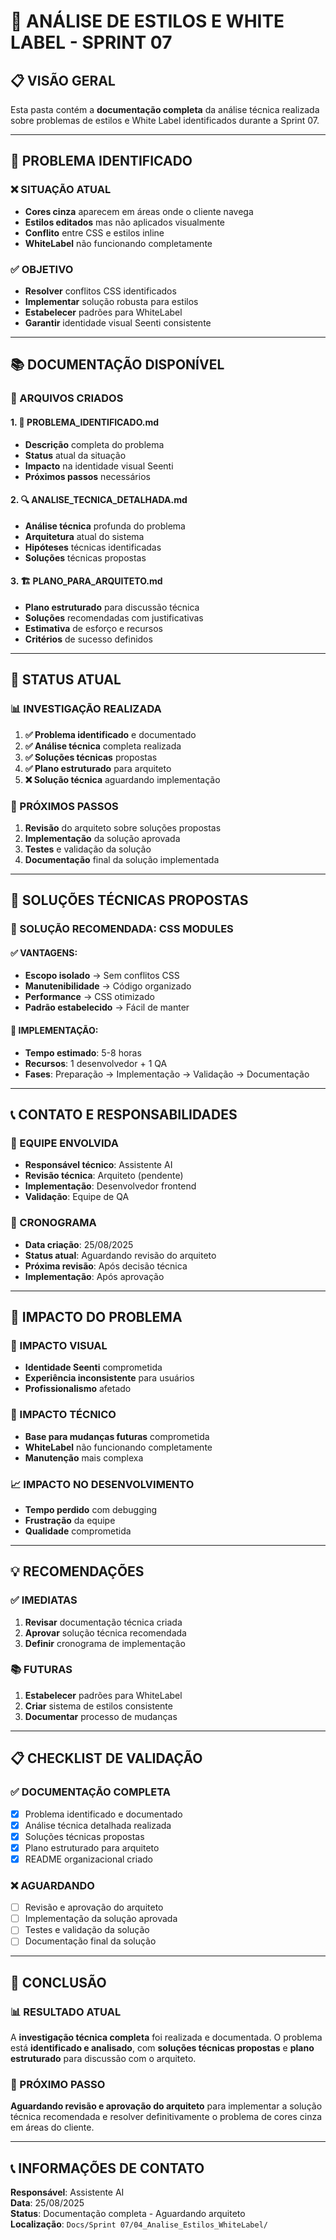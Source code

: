 # 📁 ANÁLISE DE ESTILOS E WHITE LABEL - SPRINT 07

## 📋 VISÃO GERAL

Esta pasta contém a **documentação completa** da análise técnica realizada sobre problemas de estilos e White Label identificados durante a Sprint 07.

---

## 🚨 PROBLEMA IDENTIFICADO

### ❌ SITUAÇÃO ATUAL
- **Cores cinza** aparecem em áreas onde o cliente navega
- **Estilos editados** mas não aplicados visualmente
- **Conflito** entre CSS e estilos inline
- **WhiteLabel** não funcionando completamente

### ✅ OBJETIVO
- **Resolver** conflitos CSS identificados
- **Implementar** solução robusta para estilos
- **Estabelecer** padrões para WhiteLabel
- **Garantir** identidade visual Seenti consistente

---

## 📚 DOCUMENTAÇÃO DISPONÍVEL

### 📄 ARQUIVOS CRIADOS

#### **1. 🚨 PROBLEMA_IDENTIFICADO.md**
- **Descrição** completa do problema
- **Status** atual da situação
- **Impacto** na identidade visual Seenti
- **Próximos passos** necessários

#### **2. 🔍 ANALISE_TECNICA_DETALHADA.md**
- **Análise técnica** profunda do problema
- **Arquitetura** atual do sistema
- **Hipóteses** técnicas identificadas
- **Soluções** técnicas propostas

#### **3. 🏗️ PLANO_PARA_ARQUITETO.md**
- **Plano estruturado** para discussão técnica
- **Soluções** recomendadas com justificativas
- **Estimativa** de esforço e recursos
- **Critérios** de sucesso definidos

---

## 🎯 STATUS ATUAL

### 📊 INVESTIGAÇÃO REALIZADA
1. **✅ Problema identificado** e documentado
2. **✅ Análise técnica** completa realizada
3. **✅ Soluções técnicas** propostas
4. **✅ Plano estruturado** para arquiteto
5. **❌ Solução técnica** aguardando implementação

### 🚀 PRÓXIMOS PASSOS
1. **Revisão** do arquiteto sobre soluções propostas
2. **Implementação** da solução aprovada
3. **Testes** e validação da solução
4. **Documentação** final da solução implementada

---

## 🔧 SOLUÇÕES TÉCNICAS PROPOSTAS

### 🥇 SOLUÇÃO RECOMENDADA: CSS MODULES

#### **✅ VANTAGENS:**
- **Escopo isolado** → Sem conflitos CSS
- **Manutenibilidade** → Código organizado
- **Performance** → CSS otimizado
- **Padrão estabelecido** → Fácil de manter

#### **🔧 IMPLEMENTAÇÃO:**
- **Tempo estimado**: 5-8 horas
- **Recursos**: 1 desenvolvedor + 1 QA
- **Fases**: Preparação → Implementação → Validação → Documentação

---

## 📞 CONTATO E RESPONSABILIDADES

### 👥 EQUIPE ENVOLVIDA
- **Responsável técnico**: Assistente AI
- **Revisão técnica**: Arquiteto (pendente)
- **Implementação**: Desenvolvedor frontend
- **Validação**: Equipe de QA

### 📅 CRONOGRAMA
- **Data criação**: 25/08/2025
- **Status atual**: Aguardando revisão do arquiteto
- **Próxima revisão**: Após decisão técnica
- **Implementação**: Após aprovação

---

## 🎨 IMPACTO DO PROBLEMA

### 🚨 IMPACTO VISUAL
- **Identidade Seenti** comprometida
- **Experiência inconsistente** para usuários
- **Profissionalismo** afetado

### 🔧 IMPACTO TÉCNICO
- **Base para mudanças futuras** comprometida
- **WhiteLabel** não funcionando completamente
- **Manutenção** mais complexa

### 📈 IMPACTO NO DESENVOLVIMENTO
- **Tempo perdido** com debugging
- **Frustração** da equipe
- **Qualidade** comprometida

---

## 💡 RECOMENDAÇÕES

### ✅ IMEDIATAS
1. **Revisar** documentação técnica criada
2. **Aprovar** solução técnica recomendada
3. **Definir** cronograma de implementação

### 📚 FUTURAS
1. **Estabelecer** padrões para WhiteLabel
2. **Criar** sistema de estilos consistente
3. **Documentar** processo de mudanças

---

## 📋 CHECKLIST DE VALIDAÇÃO

### ✅ DOCUMENTAÇÃO COMPLETA
- [x] Problema identificado e documentado
- [x] Análise técnica detalhada realizada
- [x] Soluções técnicas propostas
- [x] Plano estruturado para arquiteto
- [x] README organizacional criado

### ❌ AGUARDANDO
- [ ] Revisão e aprovação do arquiteto
- [ ] Implementação da solução aprovada
- [ ] Testes e validação da solução
- [ ] Documentação final da solução

---

## 🚀 CONCLUSÃO

### 📊 RESULTADO ATUAL
A **investigação técnica completa** foi realizada e documentada. O problema está **identificado e analisado**, com **soluções técnicas propostas** e **plano estruturado** para discussão com o arquiteto.

### 🎯 PRÓXIMO PASSO
**Aguardando revisão e aprovação do arquiteto** para implementar a solução técnica recomendada e resolver definitivamente o problema de cores cinza em áreas do cliente.

---

## 📞 INFORMAÇÕES DE CONTATO

**Responsável**: Assistente AI  
**Data**: 25/08/2025  
**Status**: Documentação completa - Aguardando arquiteto  
**Localização**: `Docs/Sprint 07/04_Analise_Estilos_WhiteLabel/`







